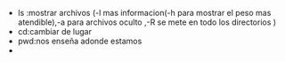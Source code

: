 - ls :mostrar archivos (-l mas informacion(-h para mostrar el peso mas atendible),-a para archivos oculto ,-R se mete en todo  los directorios )
- cd:cambiar de lugar 
- pwd:nos enseña adonde estamos
- 
